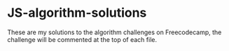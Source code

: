 # JS-algorithm-solutions
These are my solutions to the algorithm challenges on Freecodecamp, the challenge will be commented at the top of each file.
